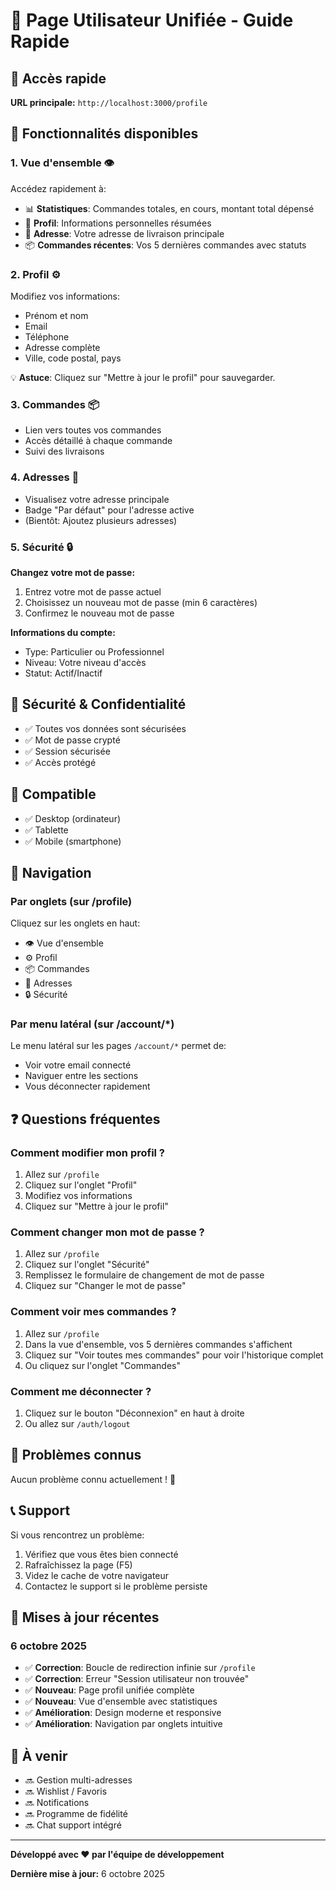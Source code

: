# 🎉 Page Utilisateur Unifiée - Guide Rapide

## 📍 Accès rapide

**URL principale:** `http://localhost:3000/profile`

## 🚀 Fonctionnalités disponibles

### 1. Vue d'ensemble 👁️

Accédez rapidement à:
- 📊 **Statistiques**: Commandes totales, en cours, montant total dépensé
- 👤 **Profil**: Informations personnelles résumées
- 📍 **Adresse**: Votre adresse de livraison principale
- 📦 **Commandes récentes**: Vos 5 dernières commandes avec statuts

### 2. Profil ⚙️

Modifiez vos informations:
- Prénom et nom
- Email
- Téléphone
- Adresse complète
- Ville, code postal, pays

💡 **Astuce**: Cliquez sur "Mettre à jour le profil" pour sauvegarder.

### 3. Commandes 📦

- Lien vers toutes vos commandes
- Accès détaillé à chaque commande
- Suivi des livraisons

### 4. Adresses 📍

- Visualisez votre adresse principale
- Badge "Par défaut" pour l'adresse active
- (Bientôt: Ajoutez plusieurs adresses)

### 5. Sécurité 🔒

**Changez votre mot de passe:**
1. Entrez votre mot de passe actuel
2. Choisissez un nouveau mot de passe (min 6 caractères)
3. Confirmez le nouveau mot de passe

**Informations du compte:**
- Type: Particulier ou Professionnel
- Niveau: Votre niveau d'accès
- Statut: Actif/Inactif

## 🔐 Sécurité & Confidentialité

- ✅ Toutes vos données sont sécurisées
- ✅ Mot de passe crypté
- ✅ Session sécurisée
- ✅ Accès protégé

## 📱 Compatible

- ✅ Desktop (ordinateur)
- ✅ Tablette
- ✅ Mobile (smartphone)

## 🎨 Navigation

### Par onglets (sur /profile)

Cliquez sur les onglets en haut:
- 👁️ Vue d'ensemble
- ⚙️ Profil
- 📦 Commandes
- 📍 Adresses
- 🔒 Sécurité

### Par menu latéral (sur /account/*)

Le menu latéral sur les pages `/account/*` permet de:
- Voir votre email connecté
- Naviguer entre les sections
- Vous déconnecter rapidement

## ❓ Questions fréquentes

### Comment modifier mon profil ?

1. Allez sur `/profile`
2. Cliquez sur l'onglet "Profil"
3. Modifiez vos informations
4. Cliquez sur "Mettre à jour le profil"

### Comment changer mon mot de passe ?

1. Allez sur `/profile`
2. Cliquez sur l'onglet "Sécurité"
3. Remplissez le formulaire de changement de mot de passe
4. Cliquez sur "Changer le mot de passe"

### Comment voir mes commandes ?

1. Allez sur `/profile`
2. Dans la vue d'ensemble, vos 5 dernières commandes s'affichent
3. Cliquez sur "Voir toutes mes commandes" pour voir l'historique complet
4. Ou cliquez sur l'onglet "Commandes"

### Comment me déconnecter ?

1. Cliquez sur le bouton "Déconnexion" en haut à droite
2. Ou allez sur `/auth/logout`

## 🐛 Problèmes connus

Aucun problème connu actuellement ! 🎉

## 📞 Support

Si vous rencontrez un problème:
1. Vérifiez que vous êtes bien connecté
2. Rafraîchissez la page (F5)
3. Videz le cache de votre navigateur
4. Contactez le support si le problème persiste

## 🔄 Mises à jour récentes

### 6 octobre 2025

- ✅ **Correction**: Boucle de redirection infinie sur `/profile`
- ✅ **Correction**: Erreur "Session utilisateur non trouvée"
- ✅ **Nouveau**: Page profil unifiée complète
- ✅ **Nouveau**: Vue d'ensemble avec statistiques
- ✅ **Amélioration**: Design moderne et responsive
- ✅ **Amélioration**: Navigation par onglets intuitive

## 🎯 À venir

- 🔜 Gestion multi-adresses
- 🔜 Wishlist / Favoris
- 🔜 Notifications
- 🔜 Programme de fidélité
- 🔜 Chat support intégré

---

**Développé avec ❤️ par l'équipe de développement**

**Dernière mise à jour:** 6 octobre 2025
